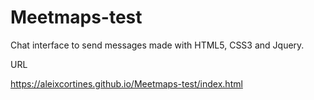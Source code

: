 # Meetmaps-test
Chat interface to send messages made with HTML5, CSS3 and Jquery.

URL

https://aleixcortines.github.io/Meetmaps-test/index.html
